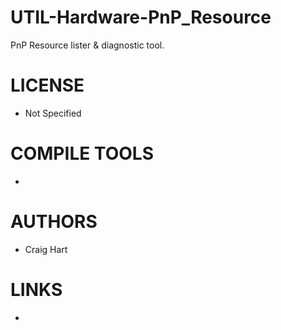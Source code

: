 # UTIL-Hardware-PnP_Resource
PnP Resource lister &amp; diagnostic tool. 

LICENSE
===============
* Not Specified

COMPILE TOOLS
===============
* 
 
AUTHORS
===============
* Craig Hart

LINKS
===============
* 
